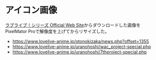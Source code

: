 # アイコン画像

[ラブライブ！シリーズ Official Web Site](https://www.lovelive-anime.jp/)からダウンロードした画像をPixelMator Proで解像度を上げてからリサイズした。

* <https://www.lovelive-anime.jp/otonokizaka/news.php?offset=1355>
* <https://www.lovelive-anime.jp/uranohoshi/wac_project-special.php>
* <https://www.lovelive-anime.jp/uranohoshi/7thproject-special.php>

